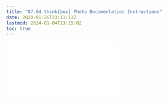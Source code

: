 ```yaml
---
title: "07.04 think[box] Photo Documentation Instructions"
date: 2020-01-26T23:11:13Z
lastmod: 2024-01-04T13:15:02
toc: true
---
```


![Link to included file content](../../../../photography/thinkbox-photo-documentation-instructions.md)
